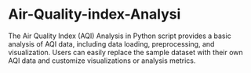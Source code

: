 # Air-Quality-index-Analysi
The Air Quality Index (AQI) Analysis in Python script provides a basic analysis of AQI data, including data loading, preprocessing, and visualization. Users can easily replace the sample dataset with their own AQI data and customize visualizations or analysis metrics.
